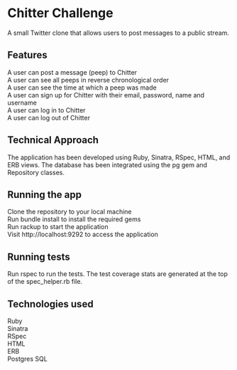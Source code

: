 # Chitter Challenge
A small Twitter clone that allows users to post messages to a public stream.

## Features
A user can post a message (peep) to Chitter    
A user can see all peeps in reverse chronological order    
A user can see the time at which a peep was made    
A user can sign up for Chitter with their email, password, name and username    
A user can log in to Chitter    
A user can log out of Chitter    

## Technical Approach
The application has been developed using Ruby, Sinatra, RSpec, HTML, and ERB views. The database has been integrated using the pg gem and Repository classes.

## Running the app
Clone the repository to your local machine    
Run bundle install to install the required gems     
Run rackup to start the application    
Visit http://localhost:9292 to access the application    

## Running tests    
Run rspec to run the tests. The test coverage stats are generated at the top of the spec_helper.rb file.     

## Technologies used
Ruby    
Sinatra    
RSpec    
HTML    
ERB      
Postgres
SQL
   
